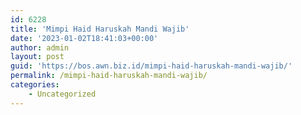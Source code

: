 ```yaml
---
id: 6228
title: 'Mimpi Haid Haruskah Mandi Wajib'
date: '2023-01-02T18:41:03+00:00'
author: admin
layout: post
guid: 'https://bos.awn.biz.id/mimpi-haid-haruskah-mandi-wajib/'
permalink: /mimpi-haid-haruskah-mandi-wajib/
categories:
    - Uncategorized
---
```


